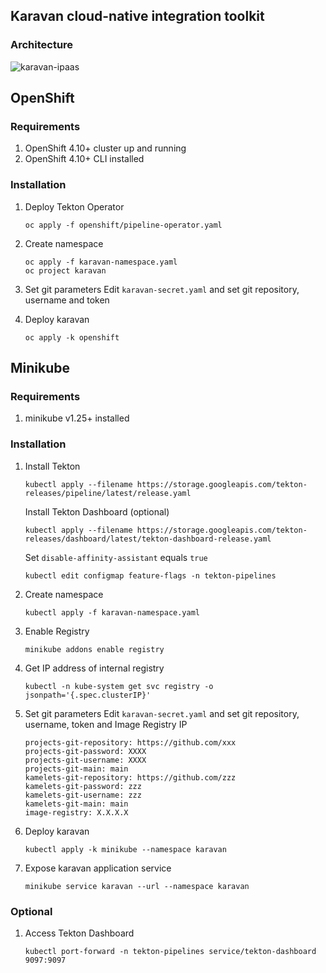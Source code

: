 ## Karavan cloud-native integration toolkit

### Architecture
![karavan-ipaas](../images/karavan-ipaas.png)

## OpenShift
### Requirements
1. OpenShift 4.10+ cluster up and running
2. OpenShift 4.10+ CLI installed

### Installation
1. Deploy Tekton Operator
    ```
    oc apply -f openshift/pipeline-operator.yaml
    ```
2. Create namespace
    ```
    oc apply -f karavan-namespace.yaml
    oc project karavan
    ```

3. Set git parameters
    Edit `karavan-secret.yaml` and set git repository, username and token

4. Deploy karavan
    ```
    oc apply -k openshift
    ```


## Minikube
### Requirements
1. minikube v1.25+ installed

### Installation
1. Install Tekton
    ```
    kubectl apply --filename https://storage.googleapis.com/tekton-releases/pipeline/latest/release.yaml
    ```
    Install Tekton Dashboard (optional)
    ```
    kubectl apply --filename https://storage.googleapis.com/tekton-releases/dashboard/latest/tekton-dashboard-release.yaml
    ```
    Set `disable-affinity-assistant` equals `true`
    ```
    kubectl edit configmap feature-flags -n tekton-pipelines
    ```
2. Create namespace
    ```
    kubectl apply -f karavan-namespace.yaml
    ```
3. Enable Registry
    ```
    minikube addons enable registry
    ```
3. Get IP address of internal registry
    ```
    kubectl -n kube-system get svc registry -o jsonpath='{.spec.clusterIP}'
    ```    
4. Set git parameters
    Edit `karavan-secret.yaml` and set git repository, username, token and Image Registry IP
    ```
    projects-git-repository: https://github.com/xxx
    projects-git-password: XXXX
    projects-git-username: XXXX
    projects-git-main: main
    kamelets-git-repository: https://github.com/zzz
    kamelets-git-password: zzz
    kamelets-git-username: zzz
    kamelets-git-main: main
    image-registry: X.X.X.X
    ```

4. Deploy karavan
    ```
    kubectl apply -k minikube --namespace karavan
    ```
6. Expose karavan application service
    ```
    minikube service karavan --url --namespace karavan
    ```
### Optional
1.  Access Tekton Dashboard 
    ```
    kubectl port-forward -n tekton-pipelines service/tekton-dashboard 9097:9097
    ```